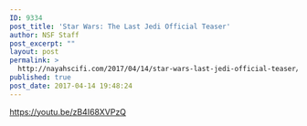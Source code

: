 ```yaml
---
ID: 9334
post_title: 'Star Wars: The Last Jedi Official Teaser'
author: NSF Staff
post_excerpt: ""
layout: post
permalink: >
  http://nayahscifi.com/2017/04/14/star-wars-last-jedi-official-teaser/
published: true
post_date: 2017-04-14 19:48:24
---
```

https://youtu.be/zB4I68XVPzQ